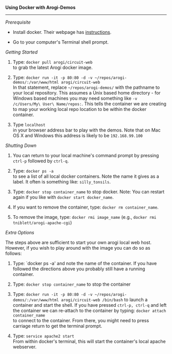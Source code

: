 <b>Using Docker with Arogi-Demos</b>  
<hr />

*Prerequisite*  

- Install docker. Their webpage has [instructions](https://docs.docker.com/engine/installation/).

- Go to your computer's Terminal shell prompt.

*Getting Started*

1. Type: `docker pull arogi/circuit-web`  
to grab the latest Arogi docker image. 

2. Type: `docker run -it -p 80:80 -d -v ~/repos/arogi-demos/:/var/www/html arogi/circuit-web`  
In that statement, replace `~/repos/arogi-demos/` with the pathname to your local repository. This assumes a Unix based home directory - for Windows based machines you may need something like `-v /c/Users/My\ User\ Name/repos:`. This tells the container we are creating to map your working local repo location to be within the docker container.


5. Type `localhost`  
in your browser address bar to play with the demos. Note that on Mac OS X and Windows this address is likely to be `192.168.99.100`

*Shutting Down*  

1. You can return to your local machine's command prompt by pressing `ctrl-p` followed by `ctrl-q`.

2. Type: `docker ps -a`  
to see a list of all local docker containers. Note the name it gives as a label. It often is something like: `silly_tonsils`.

2. Type: `docker stop container_name` to stop docker. Note: You can restart again if you like with `docker start docker_name`.

3. If you want to remove the container, type: `docker rm container_name`.

4. To remove the image, type: `docker rmi image_name` (e.g., `docker rmi tniblett/arogi-apache-cgi`)

*Extra Options*

The steps above are sufficient to start your own arogi local web host.  However, if you wish to play around with the image you can do so as follows:

1. Type: `docker ps -a'
and note the name of the container. If you have followed the directions above you probably still have a running container.

2. Type: `docker stop container_name`
to stop the container 

3. Type: `docker run -it -p 80:80 -d -v ~/repos/arogi-demos/:/var/www/html arogi/circuit-web /bin/bash`
to launch a container and start the shell. If you have pressed `ctrl-p, ctrl-q` and left the container we can re-attach to the container by typing: `docker attach container_name`  
to connect to the container. From there, you might need to press carriage return to get the terminal prompt.

4. Type: `service apache2 start`  
From within docker's terminal, this will start the container's local apache webserver.

